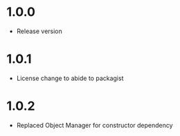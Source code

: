 1.0.0
=============
* Release version

1.0.1
=============
* License change to abide to packagist

1.0.2
=============
* Replaced Object Manager for constructor dependency
